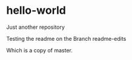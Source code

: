 # hello-world
Just another repository

Testing the readme on the Branch readme-edits 

Which is a copy of master.
